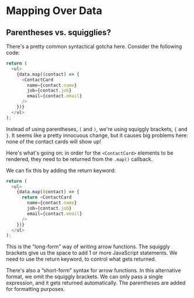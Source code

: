 # Mapping Over Data

## Parentheses vs. squigglies?

There's a pretty common syntactical gotcha here. Consider the following code:

```js
return (
  <ul>
    {data.map((contact) => {
      <ContactCard
        name={contact.name}
        job={contact.job}
        email={contact.email}
      />
    })}
  </ul>
);
```
Instead of using parentheses, ```(``` and ```)```, we're using squiggly brackets, ```{``` and ```}```. It seems like a pretty innocuous change, but it causes big problems here: none of the contact cards will show up!

Here's what's going on: in order for the ```<ContactCard>``` elements to be rendered, they need to be returned from the ```.map()``` callback.

We can fix this by adding the return keyword:

```js
return (
  <ul>
    {data.map((contact) => {
      return <ContactCard
        name={contact.name}
        job={contact.job}
        email={contact.email}
      />
    })}
  </ul>
);
```
This is the “long-form” way of writing arrow functions. The squiggly brackets give us the space to add 1 or more JavaScript statements. We need to use the return keyword, to control what gets returned.

There's also a “short-form” syntax for arrow functions. In this alternative format, we omit the squiggly brackets. We can only pass a single expression, and it gets returned automatically. The parentheses are added for formatting purposes.

